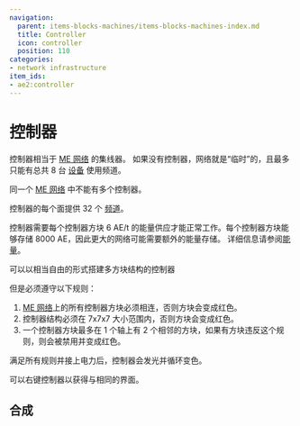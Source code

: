 ```yaml
---
navigation:
  parent: items-blocks-machines/items-blocks-machines-index.md
  title: Controller
  icon: controller
  position: 110
categories:
- network infrastructure
item_ids:
- ae2:controller
---
```


# 控制器

<BlockImage id="controller" p:state="online" scale="8" />

控制器相当于 [ME 网络](../ae2-mechanics/me-network-connections.md) 的集线器。
如果没有控制器，网络就是“临时”的，且最多只能有总共 8 台 [设备](../ae2-mechanics/devices.md) 使用频道。

同一个 [ME 网络](../ae2-mechanics/me-network-connections.md) 中不能有多个控制器。  

控制器的每个面提供 32 个 [频道](../ae2-mechanics/channels.md)。  

控制器需要每个控制器方块 6 AE/t 的能量供应才能正常工作。每个控制器方块能够存储 8000 AE，因此更大的网络可能需要额外的能量存储。
详细信息请参阅[能量](../ae2-mechanics/energy.md)。  

可以以相当自由的形式搭建多方块结构的控制器

<GameScene zoom="2" background="transparent">
  <ImportStructure src="../assets/assemblies/controllers.snbt" />
  <IsometricCamera yaw="195" pitch="30" />
</GameScene>

但是必须遵守以下规则：  

1.  [ME 网络](../ae2-mechanics/me-network-connections.md)上的所有控制器方块必须相连，否则方块会变成红色。  
2.  控制器结构必须在 7x7x7 大小范围内，否则方块会变成红色。 
3.  一个控制器方块最多在 1 个轴上有 2 个相邻的方块，如果有方块违反这个规则，则会被禁用并变成红色。
<GameScene zoom="2" background="transparent">
  <ImportStructure src="../assets/assemblies/controller_rules.snbt" />
  <IsometricCamera yaw="195" pitch="30" />
</GameScene>

满足所有规则并接上电力后，控制器会发光并循环变色。

可以右键控制器以获得与<ItemLink id="network_tool" />相同的界面。
## 合成 

<RecipeFor id="controller" />
